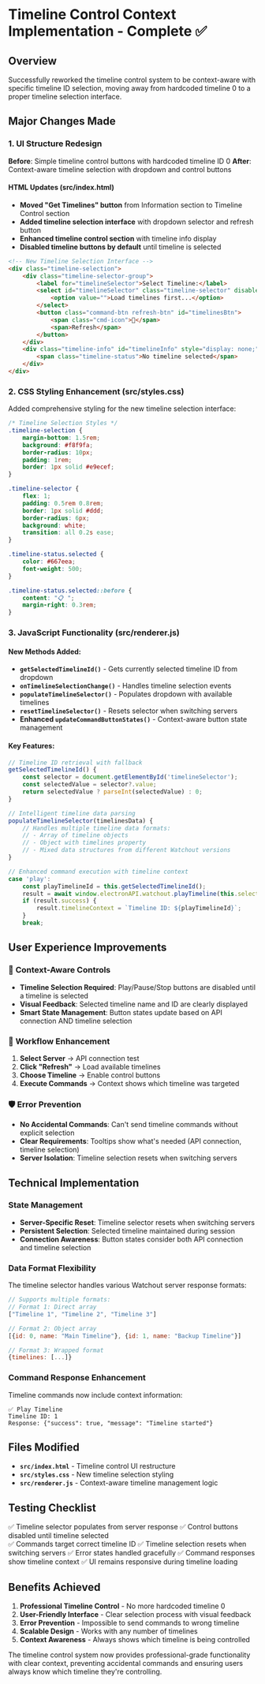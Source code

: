 # Timeline Control Context Implementation - Complete ✅

## Overview
Successfully reworked the timeline control system to be context-aware with specific timeline ID selection, moving away from hardcoded timeline 0 to a proper timeline selection interface.

## Major Changes Made

### 1. UI Structure Redesign
**Before**: Simple timeline control buttons with hardcoded timeline ID 0
**After**: Context-aware timeline selection with dropdown and control buttons

#### HTML Updates (src/index.html)
- **Moved "Get Timelines" button** from Information section to Timeline Control section
- **Added timeline selection interface** with dropdown selector and refresh button  
- **Enhanced timeline control section** with timeline info display
- **Disabled timeline buttons by default** until timeline is selected

```html
<!-- New Timeline Selection Interface -->
<div class="timeline-selection">
    <div class="timeline-selector-group">
        <label for="timelineSelector">Select Timeline:</label>
        <select id="timelineSelector" class="timeline-selector" disabled>
            <option value="">Load timelines first...</option>
        </select>
        <button class="command-btn refresh-btn" id="timelinesBtn">
            <span class="cmd-icon">📑</span>
            <span>Refresh</span>
        </button>
    </div>
    <div class="timeline-info" id="timelineInfo" style="display: none;">
        <span class="timeline-status">No timeline selected</span>
    </div>
</div>
```

### 2. CSS Styling Enhancement (src/styles.css)
Added comprehensive styling for the new timeline selection interface:

```css
/* Timeline Selection Styles */
.timeline-selection {
    margin-bottom: 1.5rem;
    background: #f8f9fa;
    border-radius: 10px;
    padding: 1rem;
    border: 1px solid #e9ecef;
}

.timeline-selector {
    flex: 1;
    padding: 0.5rem 0.8rem;
    border: 1px solid #ddd;
    border-radius: 6px;
    background: white;
    transition: all 0.2s ease;
}

.timeline-status.selected {
    color: #667eea;
    font-weight: 500;
}

.timeline-status.selected::before {
    content: "📋 ";
    margin-right: 0.3rem;
}
```

### 3. JavaScript Functionality (src/renderer.js)

#### New Methods Added:
- **`getSelectedTimelineId()`** - Gets currently selected timeline ID from dropdown
- **`onTimelineSelectionChange()`** - Handles timeline selection events
- **`populateTimelineSelector()`** - Populates dropdown with available timelines
- **`resetTimelineSelector()`** - Resets selector when switching servers
- **Enhanced `updateCommandButtonStates()`** - Context-aware button state management

#### Key Features:
```javascript
// Timeline ID retrieval with fallback
getSelectedTimelineId() {
    const selector = document.getElementById('timelineSelector');
    const selectedValue = selector?.value;
    return selectedValue ? parseInt(selectedValue) : 0;
}

// Intelligent timeline data parsing
populateTimelineSelector(timelinesData) {
    // Handles multiple timeline data formats:
    // - Array of timeline objects
    // - Object with timelines property  
    // - Mixed data structures from different Watchout versions
}

// Enhanced command execution with timeline context
case 'play':
    const playTimelineId = this.getSelectedTimelineId();
    result = await window.electronAPI.watchout.playTimeline(this.selectedServerIp, playTimelineId);
    if (result.success) {
        result.timelineContext = `Timeline ID: ${playTimelineId}`;
    }
    break;
```

## User Experience Improvements

### 🎯 **Context-Aware Controls**
- **Timeline Selection Required**: Play/Pause/Stop buttons are disabled until a timeline is selected
- **Visual Feedback**: Selected timeline name and ID are clearly displayed
- **Smart State Management**: Button states update based on API connection AND timeline selection

### 🔄 **Workflow Enhancement**
1. **Select Server** → API connection test
2. **Click "Refresh"** → Load available timelines  
3. **Choose Timeline** → Enable control buttons
4. **Execute Commands** → Context shows which timeline was targeted

### 🛡️ **Error Prevention**
- **No Accidental Commands**: Can't send timeline commands without explicit selection
- **Clear Requirements**: Tooltips show what's needed (API connection, timeline selection)
- **Server Isolation**: Timeline selection resets when switching servers

## Technical Implementation

### State Management
- **Server-Specific Reset**: Timeline selector resets when switching servers
- **Persistent Selection**: Selected timeline maintained during session
- **Connection Awareness**: Button states consider both API connection and timeline selection

### Data Format Flexibility
The timeline selector handles various Watchout server response formats:
```javascript
// Supports multiple formats:
// Format 1: Direct array
["Timeline 1", "Timeline 2", "Timeline 3"]

// Format 2: Object array
[{id: 0, name: "Main Timeline"}, {id: 1, name: "Backup Timeline"}]

// Format 3: Wrapped format
{timelines: [...]}
```

### Command Response Enhancement
Timeline commands now include context information:
```
✅ Play Timeline
Timeline ID: 1
Response: {"success": true, "message": "Timeline started"}
```

## Files Modified
- **`src/index.html`** - Timeline control UI restructure
- **`src/styles.css`** - New timeline selection styling  
- **`src/renderer.js`** - Context-aware timeline management logic

## Testing Checklist
✅ Timeline selector populates from server response
✅ Control buttons disabled until timeline selected  
✅ Commands target correct timeline ID
✅ Timeline selection resets when switching servers
✅ Error states handled gracefully
✅ Command responses show timeline context
✅ UI remains responsive during timeline loading

## Benefits Achieved
1. **Professional Timeline Control** - No more hardcoded timeline 0
2. **User-Friendly Interface** - Clear selection process with visual feedback
3. **Error Prevention** - Impossible to send commands to wrong timeline
4. **Scalable Design** - Works with any number of timelines
5. **Context Awareness** - Always shows which timeline is being controlled

The timeline control system now provides professional-grade functionality with clear context, preventing accidental commands and ensuring users always know which timeline they're controlling.
